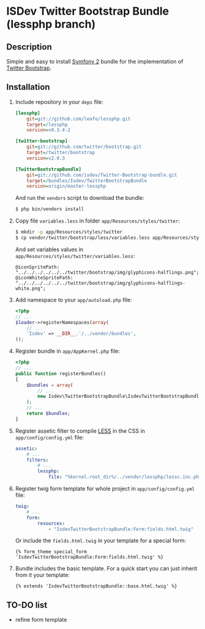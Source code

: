 ISDev Twitter Bootstrap Bundle (lessphp branch)
===============================================

Description
-----------

Simple and easy to install [Symfony 2](http://symfony.com/) bundle for the implementation of [Twitter Bootstrap](http://twitter.github.com/bootstrap/).

Installation
------------

1. Include repository in your `deps` file:

    ``` ini
    [lessphp]
        git=git://github.com/leafo/lessphp.git
        target=/lessphp
        version=v0.3.4-2

    [twitter-bootstrap]
        git=git://github.com/twitter/bootstrap.git
        target=/twitter/bootstrap
        version=v2.0.3

    [TwitterBootstrapBundle]
        git=git://github.com/isdev/Twitter-Bootstrap-bundle.git
        target=/bundles/Isdev/TwitterBootstrapBundle
        version=origin/master-lessphp
    ```

    And run the `vendors` script to download the bundle:

    ``` bash
    $ php bin/vendors install
    ```

2. Copy file `variables.less` in folder `app/Resources/styles/twitter`:

    ``` bash
    $ mkdir -p app/Resources/styles/twitter
    $ cp vendor/twitter/bootstrap/less/variables.less app/Resources/styles/twitter/variables.less
    ```

    And set variables values in `app/Resources/styles/twitter/variables.less`:

    ``` less
    @iconSpritePath:      "../../../../../../twitter/bootstrap/img/glyphicons-halflings.png";
    @iconWhiteSpritePath: "../../../../../../twitter/bootstrap/img/glyphicons-halflings-white.png";
    ```

3. Add namespace to your `app/autoload.php` file:

    ``` php
    <?php
    // ...
    $loader->registerNamespaces(array(
        // ...
        'Isdev' => __DIR__.'/../vendor/bundles',
    ));
    ```

4. Register bundle in `app/AppKernel.php` file:

    ``` php
    <?php
    // ...
    public function registerBundles()
    {
        $bundles = array(
            // ...
            new Isdev\TwitterBootstrapBundle\IsdevTwitterBootstrapBundle(),
        );
        // ...
        return $bundles;
    }
    ```

5. Register assetic filter to compile [LESS](http://lesscss.org/) in the CSS in `app/config/config.yml` file:

    ``` yaml
    assetic:
        # ...
        filters:
            # ...
            lessphp:
                file: "%kernel.root_dir%/../vendor/lessphp/lessc.inc.php"
    ```

6. Register twig form template for whole project in `app/config/config.yml` file:

    ``` yaml
    twig:
        # ...
        form:
            resources:
                - "IsdevTwitterBootstrapBundle:Form:fields.html.twig"
    ```

    Or include the `fields.html.twig` in your template for a special form:

    ``` jinja
    {% form_theme special_form 'IsdevTwitterBootstrapBundle:Form:fields.html.twig' %}
    ```

7. Bundle includes the basic template. For a quick start you can just inherit from it your template:

    ``` jinja
    {% extends 'IsdevTwitterBootstrapBundle::base.html.twig' %}
    ```

TO-DO list
----------

- refine form template